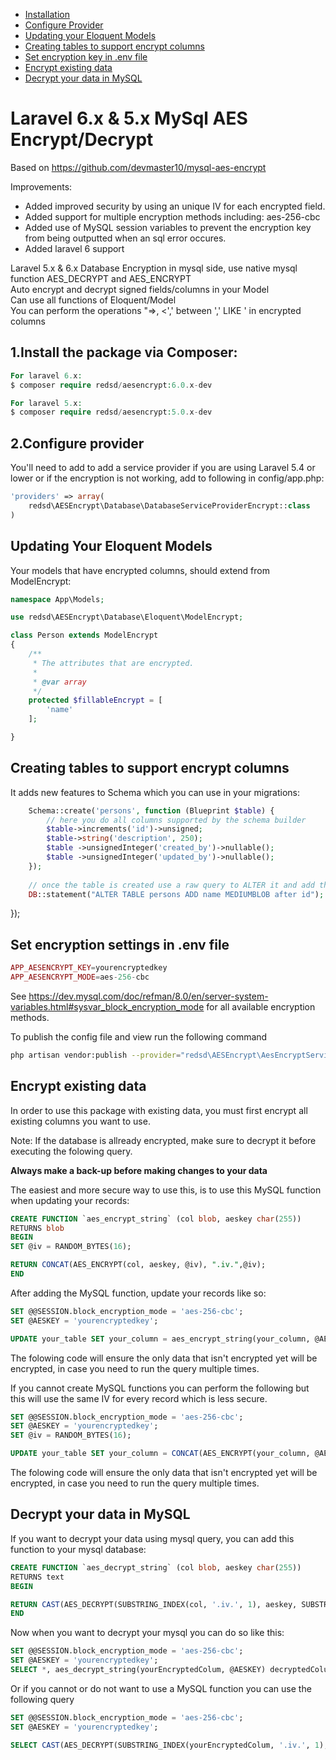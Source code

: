 * [Installation](#1install-the-package-via-composer)
* [Configure Provider](#2configure-provider)
* [Updating your Eloquent Models](#updating-your-eloquent-models)
* [Creating tables to support encrypt columns](#creating-tables-to-support-encrypt-columns)
* [Set encryption key in .env file](#set-encryption-key-in-env-file)
* [Encrypt existing data](#encrypt-existing-data)
* [Decrypt your data in MySQL](#decrypt-your-data-in-mySQL)


# Laravel 6.x & 5.x MySql AES Encrypt/Decrypt
Based on https://github.com/devmaster10/mysql-aes-encrypt

Improvements:
- Added improved security by using an unique IV for each encrypted field.
- Added support for multiple encryption methods including: aes-256-cbc
- Added use of MySQL session variables to prevent the encryption key from being outputted when an sql error occures.
- Added laravel 6 support

Laravel 5.x & 6.x Database Encryption in mysql side, use native mysql function AES_DECRYPT and AES_ENCRYPT<br>
Auto encrypt and decrypt signed fields/columns in your Model<br>
Can use all functions of Eloquent/Model<br>
You can perform the operations "=>, <',' between ',' LIKE ' in encrypted columns<br>


## 1.Install the package via Composer:

```php
For laravel 6.x:
$ composer require redsd/aesencrypt:6.0.x-dev

For laravel 5.x:
$ composer require redsd/aesencrypt:5.0.x-dev
```
## 2.Configure provider
You'll need to add to add a service provider if you are using Laravel 5.4 or lower or if the encryption is not working, add to following in config/app.php:

```php
'providers' => array(
    redsd\AESEncrypt\Database\DatabaseServiceProviderEncrypt::class
)
```
## Updating Your Eloquent Models

Your models that have encrypted columns, should extend from ModelEncrypt:

```php
namespace App\Models;

use redsd\AESEncrypt\Database\Eloquent\ModelEncrypt;

class Person extends ModelEncrypt
{    
    /**
     * The attributes that are encrypted.
     *
     * @var array
     */
    protected $fillableEncrypt = [
        'name'
    ];

}
```

## Creating tables to support encrypt columns
It adds new features to Schema which you can use in your migrations:

```php
    Schema::create('persons', function (Blueprint $table) {
        // here you do all columns supported by the schema builder
        $table->increments('id')->unsigned;
        $table->string('description', 250);
        $table ->unsignedInteger('created_by')->nullable();
        $table ->unsignedInteger('updated_by')->nullable();
    });
    
    // once the table is created use a raw query to ALTER it and add the BLOB, MEDIUMBLOB or LONGBLOB
    DB::statement("ALTER TABLE persons ADD name MEDIUMBLOB after id");  
```


});

## Set encryption settings in .env file

```php
APP_AESENCRYPT_KEY=yourencryptedkey
APP_AESENCRYPT_MODE=aes-256-cbc
```
See https://dev.mysql.com/doc/refman/8.0/en/server-system-variables.html#sysvar_block_encryption_mode for all available encryption methods.

To publish the config file and view run the following command
```bash
php artisan vendor:publish --provider="redsd\AESEncrypt\AesEncryptServiceProvider"
```


## Encrypt existing data
In order to use this package with existing data, you must first encrypt all existing columns you want to use.

Note: If the database is allready encrypted, make sure to decrypt it before executing the folowing query.

**Always make a back-up before making changes to your data**

The easiest and more secure way to use this, is to use this MySQL function when updating your records:
```sql
CREATE FUNCTION `aes_encrypt_string` (col blob, aeskey char(255))
RETURNS blob
BEGIN
SET @iv = RANDOM_BYTES(16);

RETURN CONCAT(AES_ENCRYPT(col, aeskey, @iv), ".iv.",@iv);
END
```
After adding the MySQL function, update your records like so:

```sql
SET @@SESSION.block_encryption_mode = 'aes-256-cbc';
SET @AESKEY = 'yourencryptedkey';

UPDATE your_table SET your_column = aes_encrypt_string(your_column, @AESKEY), your_column2 = aes_encrypt_string(your_column2, @AESKEY) WHERE your_column NOT LIKE '%.iv.%';
```
The folowing code will ensure the only data that isn't encrypted yet will be encrypted, in case you need to run the query multiple times.

If you cannot create MySQL functions you can perform the following but this will use the same IV for every record which is less secure. 
```sql
SET @@SESSION.block_encryption_mode = 'aes-256-cbc';
SET @AESKEY = 'yourencryptedkey';
SET @iv = RANDOM_BYTES(16);

UPDATE your_table SET your_column = CONCAT(AES_ENCRYPT(your_column, @AESKEY, @iv), ".iv.",@iv), your_column2 = CONCAT(AES_ENCRYPT(your_column2, @AESKEY, @iv), ".iv.",@iv) WHERE your_column NOT LIKE '%.iv.%';
```
The folowing code will ensure the only data that isn't encrypted yet will be encrypted, in case you need to run the query multiple times.

## Decrypt your data in MySQL
If you want to decrypt your data using mysql query, you can add this function to your mysql database:
```sql
CREATE FUNCTION `aes_decrypt_string` (col blob, aeskey char(255))
RETURNS text
BEGIN

RETURN CAST(AES_DECRYPT(SUBSTRING_INDEX(col, '.iv.', 1), aeskey, SUBSTRING_INDEX(col, '.iv.', -1)) as char);
END
```
Now when you want to decrypt your mysql you can do so like this:
```sql
SET @@SESSION.block_encryption_mode = 'aes-256-cbc';
SET @AESKEY = 'yourencryptedkey';
SELECT *, aes_decrypt_string(yourEncryptedColum, @AESKEY) decryptedColumn, aes_decrypt_string(yourEncryptedColum2, @AESKEY) decryptedColumn2  FROM yourtable;
```
Or if you cannot or do not want to use a MySQL function you can use the following query 
```sql
SET @@SESSION.block_encryption_mode = 'aes-256-cbc';
SET @AESKEY = 'yourencryptedkey';

SELECT CAST(AES_DECRYPT(SUBSTRING_INDEX(yourEncryptedColum, '.iv.', 1), @AESKEY, SUBSTRING_INDEX(yourEncryptedColum, '.iv.', -1)) as CHAR)  decrypted_column FROM yourtable WHERE yourEncryptedColum LIKE '%.iv.%';
```
